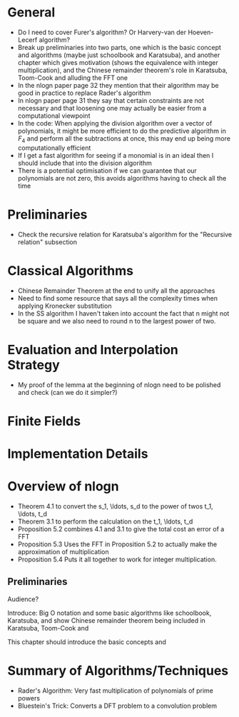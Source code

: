 # General
- Do I need to cover Furer's algorithm? Or Harvery-van der Hoeven-Lecerf algorithm?
- Break up preliminaries into two parts, one which is the basic concept and algorithms (maybe just schoolbook and Karatsuba), and another chapter which gives motivation (shows the equivalence with integer multiplication), and the Chinese remainder theorem's role in Karatsuba, Toom-Cook and alluding the FFT one
- In the nlogn paper page 32 they mention that their algorithm may be good in practice to replace Rader's algorithm
- In nlogn paper page 31 they say that certain constraints are not necessary and that loosening one may actually be easier from a computational viewpoint 
- In the code: When applying the division algorithm over a vector of polynomials, it might be more efficient to do the predictive algorithm in $F_4$ and perform all the subtractions at once, this may end up being more computationally efficient
- If I get a fast algorithm for seeing if a monomial is in an ideal then I should include that into the division algorithm
- There is a potential optimisation if we can guarantee that our polynomials are not zero, this avoids algorithms having to check all the time

# Preliminaries
- Check the recursive relation for Karatsuba's algorithm for the "Recursive relation" subsection

# Classical Algorithms
- Chinese Remainder Theorem at the end to unify all the approaches
- Need to find some resource that says all the complexity times when applying Kronecker substitution
- In the SS algorithm I haven't taken into account the fact that n might not be square and we also need to round n to the largest power of two.

# Evaluation and Interpolation Strategy
- My proof of the lemma at the beginning of nlogn need to be polished and check (can we do it simpler?)

# Finite Fields

# Implementation Details

# Overview of nlogn
* Theorem 4.1 to convert the s_1, \ldots, s_d to the power of twos t_1, \ldots, t_d
* Theorem 3.1 to perform the calculation on the t_1, \ldots, t_d
* Proposition 5.2 combines 4.1 and 3.1 to give the total cost an error of a FFT
* Proposition 5.3 Uses the FFT in Proposition 5.2 to actually make the approximation of multiplication
* Proposition 5.4 Puts it all together to work for integer multiplication.

## Preliminaries

Audience?

Introduce: Big O notation and some basic algorithms like schoolbook, Karatsuba, and show Chinese remainder theorem being included in Karatsuba, Toom-Cook and 

This chapter should introduce the basic concepts and 

# Summary of Algorithms/Techniques

* Rader's Algorithm: Very fast multiplication of polynomials of prime powers
* Bluestein's Trick: Converts a DFT problem to a convolution problem
